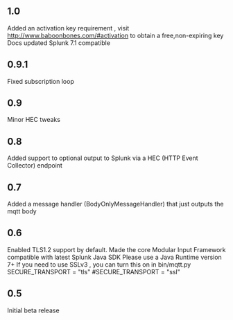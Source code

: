 1.0
-----
Added an activation key requirement , visit http://www.baboonbones.com/#activation  to obtain a free,non-expiring key
Docs updated
Splunk 7.1 compatible

0.9.1
---
Fixed subscription loop

0.9
---
Minor HEC tweaks

0.8
---
Added support to optional output to Splunk via a HEC (HTTP Event Collector) endpoint

0.7
---
Added a message handler (BodyOnlyMessageHandler) that just outputs the mqtt body

0.6
----
Enabled TLS1.2 support by default.
Made the  core Modular Input Framework compatible with latest Splunk Java SDK
Please use a Java Runtime version 7+
If you need to use SSLv3 , you can turn this on in bin/mqtt.py
SECURE_TRANSPORT = "tls"
#SECURE_TRANSPORT = "ssl"

0.5
-----
Initial beta release
